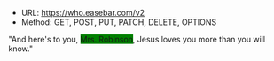 

* URL: https://who.easebar.com/v2
* Method: GET, POST, PUT, PATCH, DELETE, OPTIONS

"And here's to you, <span style="background-color:green">Mrs. Robinson</span>, Jesus loves you more than you will know."
